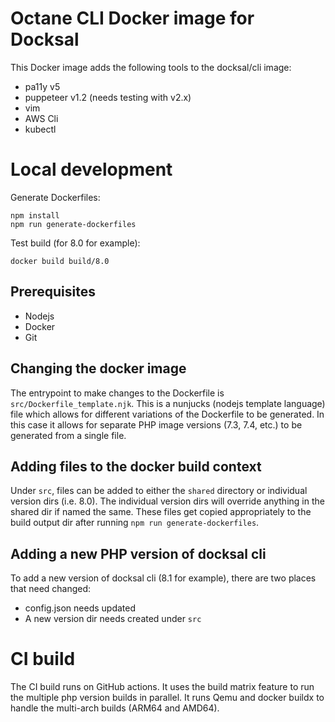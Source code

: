# Octane CLI Docker image for Docksal

This Docker image adds the following tools to the docksal/cli image:

- pa11y v5
- puppeteer v1.2 (needs testing with v2.x)
- vim
- AWS Cli
- kubectl

# Local development

Generate Dockerfiles:

```
npm install
npm run generate-dockerfiles
```

Test build (for 8.0 for example):

```
docker build build/8.0
```

## Prerequisites

- Nodejs
- Docker
- Git

## Changing the docker image

The entrypoint to make changes to the Dockerfile is `src/Dockerfile_template.njk`. This is a
nunjucks (nodejs template language) file which allows for different variations of the Dockerfile
to be generated. In this case it allows for separate PHP image versions (7.3, 7.4, etc.) to be generated from a single file.

## Adding files to the docker build context

Under `src`, files can be added to either the `shared` directory or individual version dirs 
(i.e. 8.0). The individual version dirs will override anything in the shared dir if named the
same. These files get copied appropriately to the build output dir after running 
`npm run generate-dockerfiles`.

## Adding a new PHP version of docksal cli

To add a new version of docksal cli (8.1 for example), there are two places that need changed:

- config.json needs updated
- A new version dir needs created under `src`

# CI build

The CI build runs on GitHub actions. It uses the build matrix feature to run the multiple php
version builds in parallel. It runs Qemu and docker buildx to handle the multi-arch builds 
(ARM64 and AMD64).
